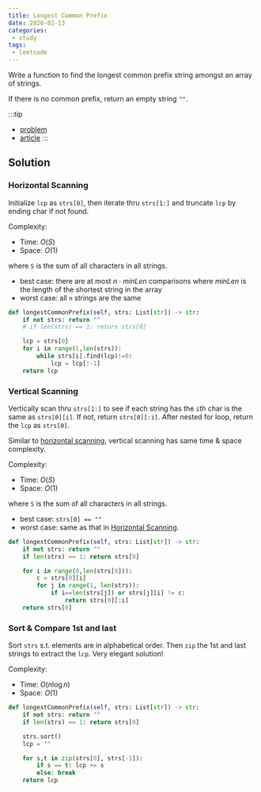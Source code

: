 ```yaml
---
title: Longest Common Prefix
date: 2020-02-13
categories:
 - study
tags:
 - leetcode
---
```


Write a function to find the longest common prefix string amongst an array of strings.

If there is no common prefix, return an empty string `""`.

:::tip

- [problem](https://leetcode.com/problems/longest-common-prefix/)
- [article](https://leetcode.com/articles/longest-common-prefix/)
:::

<!-- more -->

## Solution

### Horizontal Scanning

Initialize `lcp` as `strs[0]`, then iterate thru `strs[1:]` and truncate `lcp` by ending char if not found.

Complexity:

- Time: $O(S)$
- Space: $O(1)$

where `S` is the sum of all characters in all strings.

- best case: there are at most $n \cdot minLen$ comparisons where $minLen$ is the length of the shortest string in the array
- worst case: all `n` strings are the same

```python
def longestCommonPrefix(self, strs: List[str]) -> str:
    if not strs: return ""
    # if len(strs) == 1: return strs[0]

    lcp = strs[0]
    for i in range(1,len(strs)):
        while strs[i].find(lcp)!=0:
            lcp = lcp[:-1]
    return lcp
```

### Vertical Scanning

Vertically scan thru `strs[1:]` to see if each string has the `i`th char is the same as `strs[0][i]`. If not, return `strs[0][:i]`. After nested for loop, return the `lcp` as `strs[0]`.

Similar to [horizontal scanning](#horizontal-scanning), vertical scanning has same time & space complexity.

Complexity:

- Time: $O(S)$
- Space: $O(1)$

where `S` is the sum of all characters in all strings.

- best case: `strs[0] == ""`
- worst case: same as that in [Horizontal Scanning](#horizontal-scanning).

```python
def longestCommonPrefix(self, strs: List[str]) -> str:
    if not strs: return ""
    if len(strs) == 1: return strs[0]

    for i in range(0,len(strs[0])):
        c = strs[0][i]
        for j in range(1, len(strs)):
            if i==len(strs[j]) or strs[j][i] != c:
                return strs[0][:i]
    return strs[0]
```

### Sort & Compare 1st and last

Sort `strs` s.t. elements are in alphabetical order. Then `zip` the 1st and last strings to extract the `lcp`. Very elegant solution!

Complexity:

- Time: $O(n \log n)$
- Space: $O(1)$

```python
def longestCommonPrefix(self, strs: List[str]) -> str:
    if not strs: return ""
    if len(strs) == 1: return strs[0]

    strs.sort()
    lcp = ""

    for s,t in zip(strs[0], strs[-1]):
        if s == t: lcp += s
        else: break
    return lcp
```
